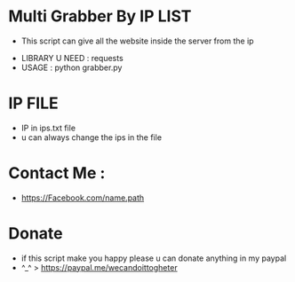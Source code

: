 # Multi Grabber By IP LIST
- This script can give all the website inside the server from the ip
* LIBRARY U NEED : requests
* USAGE : python grabber.py
# IP FILE
- IP in ips.txt file 
- u can always change the ips in the file 
# Contact Me :
- https://Facebook.com/name.path
# Donate
* if this script make you happy please u can donate anything in my paypal 
* ^_^ > https://paypal.me/wecandoittogheter

